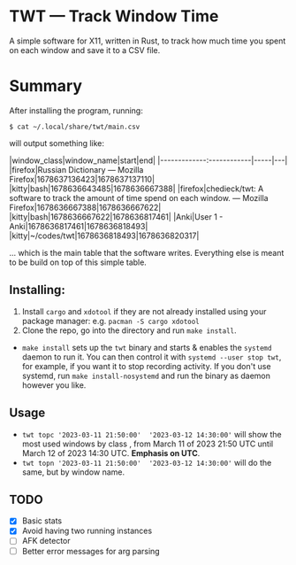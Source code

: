 # TWT — Track Window Time

A simple software for X11, written in Rust, to track how much time you spent on each window and save it to a CSV file.


# Summary

After installing the program, running:
```
$ cat ~/.local/share/twt/main.csv
```
will output something like:

|window\_class|window\_name|start|end|
|-------------:------------|-----|---|
|firefox|Russian Dictionary — Mozilla Firefox|1678637136423|1678637137110|
|kitty|bash|1678636643485|1678636667388|
|firefox|chedieck/twt: A software to track the amount of time spend on each window. — Mozilla Firefox|1678636667388|1678636667622|
|kitty|bash|1678636667622|1678636817461|
|Anki|User 1 - Anki|1678636817461|1678636818493|
|kitty|~/codes/twt|1678636818493|1678636820317|

... which is the main table that the software writes. Everything else is meant to be build on top of this simple table.

Installing:
---
1. Install `cargo` and `xdotool` if they are not already installed using your package manager: e.g. `pacman -S cargo xdotool`
2. Clone the repo, go into the directory and run `make install`.
- `make install` sets up the `twt` binary and starts & enables the `systemd` daemon to run it. You can then control it with `systemd --user stop twt`, for example, if you want it to stop recording activity. If you don't use systemd, run `make install-nosystemd` and run the binary as daemon however you like.

Usage
---
- `twt topc '2023-03-11 21:50:00'  '2023-03-12 14:30:00'` will show the most used windows by class , from March 11 of 2023 21:50 UTC until March 12 of 2023 14:30 UTC. **Emphasis on UTC**.
- `twt topn '2023-03-11 21:50:00'  '2023-03-12 14:30:00'` will do the same, but by window name.



TODO
---
- [x] Basic stats
- [x] Avoid having two running instances
- [ ] AFK detector
- [ ] Better error messages for arg parsing
